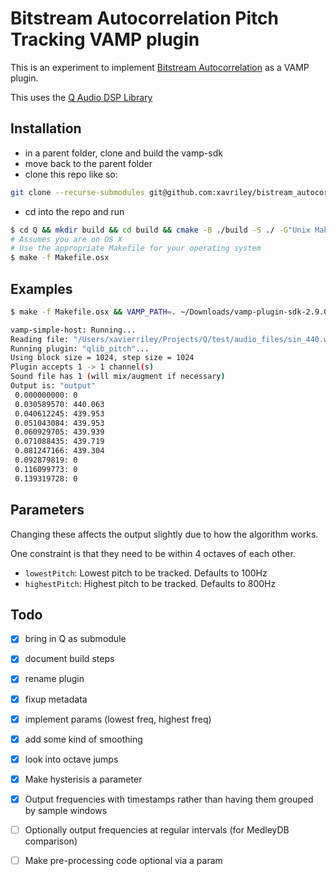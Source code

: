 # Bitstream Autocorrelation Pitch Tracking VAMP plugin

This is an experiment to implement [Bitstream
Autocorrelation](https://www.cycfi.com/2018/04/fast-and-efficient-pitch-detection-bliss/)
as a VAMP plugin.

This uses the [Q Audio DSP Library](https://github.com/cycfi/Q)

## Installation

* in a parent folder, clone and build the vamp-sdk
* move back to the parent folder
* clone this repo like so:

```bash
git clone --recurse-submodules git@github.com:xavriley/bistream_autocorrelation_vamp.git
```

* cd into the repo and run

```bash
$ cd Q && mkdir build && cd build && cmake -B ./build -S ./ -G"Unix Makefiles" && cd build && make && cd ../../
# Assumes you are on OS X 
# Use the appropriate Makefile for your operating system
$ make -f Makefile.osx 
```

## Examples

```bash
$ make -f Makefile.osx && VAMP_PATH=. ~/Downloads/vamp-plugin-sdk-2.9.0-binaries-macos/vamp-simple-host qlib_pitch:qlib_pitch ./Q/test/audio_files/sin_440.wav

vamp-simple-host: Running...
Reading file: "/Users/xavierriley/Projects/Q/test/audio_files/sin_440.wav", writing to standard output
Running plugin: "qlib_pitch"...
Using block size = 1024, step size = 1024
Plugin accepts 1 -> 1 channel(s)
Sound file has 1 (will mix/augment if necessary)
Output is: "output"
 0.000000000: 0
 0.030589570: 440.063
 0.040612245: 439.953
 0.051043084: 439.953
 0.060929705: 439.939
 0.071088435: 439.719
 0.081247166: 439.304
 0.092879819: 0
 0.116099773: 0
 0.139319728: 0
```

## Parameters

Changing these affects the output slightly due to how the algorithm works.

One constraint is that they need to be within 4 octaves of each other.

* `lowestPitch`: Lowest pitch to be tracked. Defaults to 100Hz
* `highestPitch`: Highest pitch to be tracked. Defaults to 800Hz

## Todo

- [x] bring in Q as submodule
- [x] document build steps
- [x] rename plugin
- [x] fixup metadata
- [x] implement params (lowest freq, highest freq)
- [x] add some kind of smoothing
- [x] look into octave jumps
- [x] Make hysterisis a parameter
- [x] Output frequencies with timestamps rather than having them grouped by sample windows
- [ ] Optionally output frequencies at regular intervals (for MedleyDB comparison)
- [ ] Make pre-processing code optional via a param

